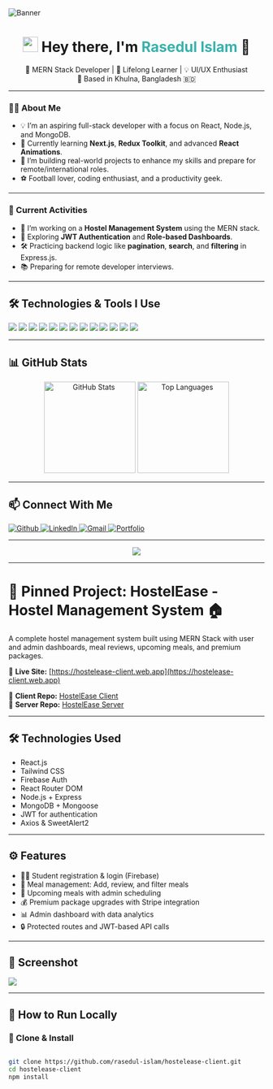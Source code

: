 <!-- Banner Image -->
<img src="https://i.ibb.co.com/67kLMPpV/BLack-Minimalist-Corporate-Staff-Identity-Linked-In-Banner.png" alt="Banner" style="max-width: 100%; height: auto;" />

<h1 align="center">
  <img src="https://emojis.slackmojis.com/emojis/images/1531849430/4246/blob-sunglasses.gif" width="30"/>
  Hey there, I'm <span style="color:#38b2ac;">Rasedul Islam</span> 👋
</h1>

<p align="center">
  🚀 MERN Stack Developer | 🧠 Lifelong Learner | 💡 UI/UX Enthusiast <br/>
  📍 Based in Khulna, Bangladesh 🇧🇩
</p>

---

### 👨‍💻 About Me

- 💡 I’m an aspiring full-stack developer with a focus on React, Node.js, and MongoDB.
- 🌱 Currently learning **Next.js**, **Redux Toolkit**, and advanced **React Animations**.
- 💼 I’m building real-world projects to enhance my skills and prepare for remote/international roles.
- ⚽ Football lover, coding enthusiast, and a productivity geek.

---

### 🚀 Current Activities

- 🔭 I’m working on a **Hostel Management System** using the MERN stack.
- 🧠 Exploring **JWT Authentication** and **Role-based Dashboards**.
- 🛠 Practicing backend logic like **pagination**, **search**, and **filtering** in Express.js.
- 📚 Preparing for remote developer interviews.

---

## 🛠️ Technologies & Tools I Use

<p align="left">
  <img src="https://img.shields.io/badge/-React-45b8d8?style=flat-square&logo=react&logoColor=white" />
  <img src="https://img.shields.io/badge/-Next.js-black?style=flat-square&logo=next.js&logoColor=white" />
  <img src="https://img.shields.io/badge/-JavaScript-f7df1e?style=flat-square&logo=javascript&logoColor=black" />
  <img src="https://img.shields.io/badge/-HTML5-e34f26?style=flat-square&logo=html5&logoColor=white" />
  <img src="https://img.shields.io/badge/-CSS3-1572b6?style=flat-square&logo=css3&logoColor=white" />
  <img src="https://img.shields.io/badge/-Tailwind_CSS-38b2ac?style=flat-square&logo=tailwind-css&logoColor=white" />
  <img src="https://img.shields.io/badge/-Node.js-339933?style=flat-square&logo=node.js&logoColor=white" />
  <img src="https://img.shields.io/badge/-Express.js-000000?style=flat-square&logo=express&logoColor=white" />
  <img src="https://img.shields.io/badge/-MongoDB-13aa52?style=flat-square&logo=mongodb&logoColor=white" />
  <img src="https://img.shields.io/badge/-Firebase-FFCA28?style=flat-square&logo=firebase&logoColor=black" />
  <img src="https://img.shields.io/badge/-Figma-F24E1E?style=flat-square&logo=figma&logoColor=white" />
  <img src="https://img.shields.io/badge/-Git-F05032?style=flat-square&logo=git&logoColor=white" />
  <img src="https://img.shields.io/badge/-VS%20Code-007ACC?style=flat-square&logo=visual-studio-code&logoColor=white" />
</p>

---

## 📊 GitHub Stats

<div align="center">

  <img height="180em" src="https://github-readme-stats.vercel.app/api?username=skrased2006&theme=nightowl&hide_border=true&include_all_commits=true&count_private=true" alt="GitHub Stats" />

 

  <img height="180em" src="https://github-readme-stats.vercel.app/api/top-langs/?username=skrased2006&theme=nightowl&hide_border=true&layout=compact" alt="Top Languages" />

</div>



---

## 📫 Connect With Me

<p align="left">
  <a href="https://github.com/skrased2006" target="_blank">
    <img alt="Github" src="https://img.shields.io/badge/GitHub-181717.svg?&style=for-the-badge&logo=github&logoColor=white" />
  </a>

  <a href="https://www.linkedin.com/in/shaikh-rasedul-islam-284512377" target="_blank">
    <img alt="LinkedIn" src="https://img.shields.io/badge/linkedin-0A66C2.svg?&style=for-the-badge&logo=linkedin&logoColor=white" />
  </a>

  <a href="mailto:sk2006rased@email.com" target="_blank">
    <img alt="Gmail" src="https://img.shields.io/badge/Gmail-EA4335?&style=for-the-badge&logo=gmail&logoColor=white" />
  </a>

  <a href="https://rasedulislam.netlify.app/" target="_blank">
    <img alt="Portfolio" src="https://img.shields.io/badge/My_Portfolio-000000?style=for-the-badge&logo=firefox&logoColor=white" />
  </a>
</p>

---

<p align="center">
  <img src="https://readme-typing-svg.herokuapp.com/?lines=Thanks+for+visiting+my+profile!;Happy+Coding!&center=true&width=380&height=45" />
</p>

---

# 📌 Pinned Project: HostelEase - Hostel Management System 🏠

A complete hostel management system built using MERN Stack with user and admin dashboards, meal reviews, upcoming meals, and premium packages.

🔗 **Live Site:** [https://hostelease-client.web.app](https://hostelease-client.web.app)

🔗 **Client Repo:** [HostelEase Client](https://github.com/rasedul-islam/hostelease-client)  
🔗 **Server Repo:** [HostelEase Server](https://github.com/rasedul-islam/hostelease-server)

---

## 🛠️ Technologies Used

- React.js
- Tailwind CSS
- Firebase Auth
- React Router DOM
- Node.js + Express
- MongoDB + Mongoose
- JWT for authentication
- Axios & SweetAlert2

---

## ⚙️ Features

- 👨‍🎓 Student registration & login (Firebase)
- 🥘 Meal management: Add, review, and filter meals
- 📅 Upcoming meals with admin scheduling
- 💰 Premium package upgrades with Stripe integration
- 📊 Admin dashboard with data analytics
- 🔒 Protected routes and JWT-based API calls

---

## 📸 Screenshot

<img src='https://i.ibb.co.com/FLwGT1Cz/Whats-App-Image-2025-08-04-at-22-57-13-5fc542bf.jpg' />

---

## 🔧 How to Run Locally

### 🔹 Clone & Install

```bash

git clone https://github.com/rasedul-islam/hostelease-client.git
cd hostelease-client
npm install





